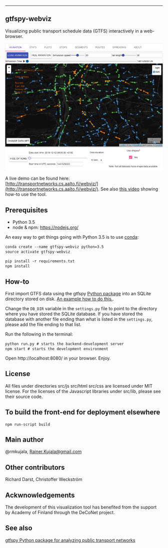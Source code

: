 -------------
gtfspy-webviz
-------------

Visualizing public transport schedule data (GTFS) interactively in a web-browser.

![Screenshot](docs/sample_image.png?raw=true "Screenshot")

A live demo can be found here: [http://transportnetworks.cs.aalto.fi/webviz/](http://transportnetworks.cs.aalto.fi/webviz/).
See also [this video](https://youtu.be/JaDrBE45hro?t=19) showing how-to use the tool.


Prerequisites
-------------
- Python 3.5
- node & npm: https://nodejs.org/

An easy way to get things going with Python 3.5 is to use [conda](https://www.continuum.io/downloads):
```
conda create --name gtfspy-webviz python=3.5
source activate gtfspy-webviz
```

```
pip install -r requirements.txt
npm install
```

How-to
------
First import GTFS data using the gtfspy [Python package](https://github.com/CxAalto/gtfspy) into an SQLite directory stored on disk.
[An example how to do this.](https://github.com/CxAalto/gtfspy/blob/master/examples/example_import.py).

Change the `DB_DIR` variable in the `settings.py` file to point to the directory where you have stored the SQLite database.
If you have stored the database with another file ending than what is listed in the `settings.py`, please add the file ending to that list.

Run the following in the terminal:

  ```
  python run.py # starts the backend-development server
  npm start # starts the development environment
  ```

Open http://localhost:8080/ in your browser. Enjoy.


License
-------
All files under directories src/js src/html src/css are licensed under MIT license.
For the licenses of the Javascript libraries under src/lib, please see their source code.


To build the front-end for deployment elsewhere
-----------------------------------------------
```
npm run-script build
```

Main author 
-----------
@rmkujala, Rainer.Kujala@gmail.com

Other contributors
------------------
Richard Darst, Christoffer Weckström

Ackwnowledgements
-----------------
The development of this visualization tool has benefited from the support by Academy of Finland through the DeCoNet project.

See also
--------
[gtfspy Python package for analyzing public transport networks](https://github.com/CxAalto/gtfspy)
